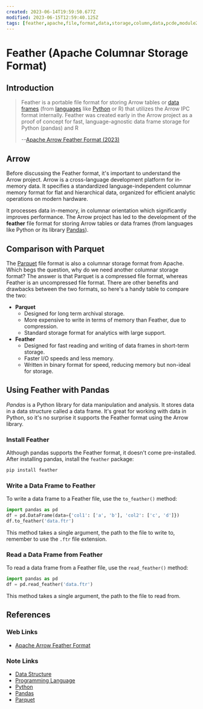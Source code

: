 ```yaml
---
created: 2023-06-14T19:59:50.677Z
modified: 2023-06-15T12:59:40.125Z
tags: [feather,apache,file,format,data,storage,column,data,pcde,module22]
---
```

# Feather (Apache Columnar Storage Format)

## Introduction

>Feather is a portable file format for storing Arrow tables or
>[data frames][-ds] (from [languages][-lang] like [Python][-py] or R) that
>utilizes the Arrow IPC format internally.
>Feather was created early in the Arrow project as a proof of concept for
>fast, language-agnostic data frame storage for Python (pandas) and R
>
>--[Apache Arrow Feather Format (2023)][arrow-apache-feather]

## Arrow

Before discussing the Feather format,
it's important to understand the Arrow project.
Arrow is a cross-language development platform for in-memory data.
It specifies a standardized language-independent columnar memory format for
flat and hierarchical data,
organized for efficient analytic operations on modern hardware.

It processes data in-memory,
in columnar orientation which significantly improves performance.
The Arrow project has led to the development of
the **feather** file format for storing Arrow tables or
data frames (from languages like Python or its library [Pandas][-pd]).

## Comparison with Parquet

The [Parquet][-parquet] file format is also a columnar storage format from Apache.
Which begs the question, why do we need another columnar storage format?
The answer is that Parquet is a compressed file format,
whereas Feather is an uncompressed file format.
There are other benefits and drawbacks between the two formats,
so here's a handy table to compare the two:

* **Parquet**
  * Designed for long term archival storage.
  * More expensive to write in terms of memory than Feather, due to compression.
  * Standard storage format for analytics with large support.
* **Feather**
  * Designed for fast reading and writing of data frames in short-term storage.
  * Faster I/O speeds and less memory.
  * Written in binary format for speed, reducing memory but non-ideal for storage.

## Using Feather with Pandas

*Pandas* is a Python library for data manipulation and analysis.
It stores data in a data structure called a data frame.
It's great for working with data in Python,
so it's no surprise it supports the Feather format using the Arrow library.

### Install Feather

Although pandas supports the Feather format,
it doesn't come pre-installed.
After installing pandas, install the `feather` package:

```bash
pip install feather
```

### Write a Data Frame to Feather

To write a data frame to a Feather file,
use the `to_feather()` method:

```python
import pandas as pd
df = pd.DataFrame(data={'col1': ['a', 'b'], 'col2': ['c', 'd']})
df.to_feather('data.ftr')
```

This method takes a single argument, the path to the file to write to,
remember to use the `.ftr` file extension.

### Read a Data Frame from Feather

To read a data frame from a Feather file,
use the `read_feather()` method:

```python
import pandas as pd
df = pd.read_feather('data.ftr')
```

This method takes a single argument, the path to the file to read from.

## References

### Web Links

* [Apache Arrow Feather Format][arrow-apache-feather]

<!-- Hidden References -->
[arrow-apache-feather]: https://arrow.apache.org/docs/python/feather.html "Apache Arrow Feather Format"

### Note Links

* [Data Structure][-ds]
* [Programming Language][-lang]
* [Python][-py]
* [Pandas][-pd]
* [Parquet][-parquet]

<!-- Hidden References -->
[-ds]: data-structure.md "Data Structure"
[-lang]: programming-language.md "Programming Language"
[-py]: python.md "Python"
[-pd]: pandas.md "Pandas"
[-parquet]: parquet.md "Parquet (Apache Columnar Storage Format)"
